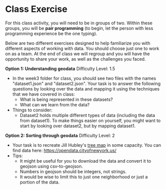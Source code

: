 # Class Exercise

For this class activity, you will need to be in groups of two. Within these groups, you will be **pair programming** (to begin, let the person with less programming experience be the one typing).

Below are two different exercises designed to help familiarize you with different aspects of working with data. You should choose just one to work on as a team. At the end of class we will regroup and you will have the opportunity to share your work, as well as the challenges you faced. 



**Option 1: Understanding geodata**
Difficulty Level: 1.5

- In the week3 folder for class, you should see two files with the names "dataset1.json" and "dataset2.json". Your task is to answer the following questions by looking over the data and mapping it using the techniques that we have covered in class:
  - What is being represented in these datasets?
  - What can we learn from the data? 
- Things to consider:
  - Dataset2 holds multiple different types of data (including the data from dataset1). To make things easier on yourself, you might want to start by looking over dataset2, but by mapping dataset1. 

**Option 2: Sorting through geodata**
Difficulty Level: 2 

- Your task is to recreate Jill Hubley's [tree map](http://www.jillhubley.com/project/nyctrees/) in some capacity. You can find data here: https://opendata.cityofnewyork.us/
- Tips: 
  - It might be useful for you to download the data and convert it to geojson using csv-to-geojson.
  - Numbers in geojson should be integers, not strings. 
  - It would be wise to limit this to just one neighborhood or just a portion of the data. 

